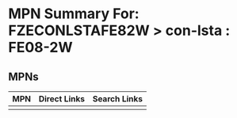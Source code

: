 



# MPN Summary For: FZECONLSTAFE82W > con-lsta : FE08-2W

## MPNs
  

|MPN|Direct Links|Search Links|
| :--- | :--- | :--- |
||||
